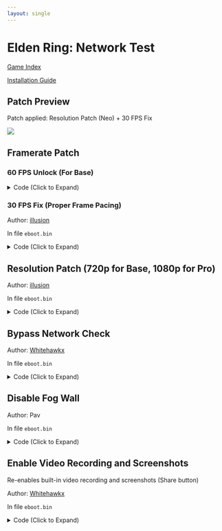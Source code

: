 ```yaml
---
layout: single
---
```


# Elden Ring: Network Test

[Game Index](/patch/#ps4)

[Installation Guide](/install-instructions/)

## Patch Preview

Patch applied: Resolution Patch (Neo) + 30 FPS Fix

![](https://img-assets.illusion0001.workers.dev/assets/images/patches/preview/EldenRingPatches/EldenRingNeoPreview.png)

## Framerate Patch

### 60 FPS Unlock (For Base)

<details>
<summary>Code (Click to Expand)</summary>

{% highlight yml %}
- game: "Elden Ring: Network Test"
  app_ver: "01.00"
  patch_ver: "1.0"
  name: "60 FPS Unlock (For Base)"
  author: "illusion"
  arch: generic_orbis
  enabled: False
  patch_list:
        # Flipmode
        - [ bytes, 0x1BF6627, "95" ]
        # VFR
        - [ bytes, 0x1BF6795, "48 E9 5B 00 00 00" ]
{% endhighlight %}

</details>

### 30 FPS Fix (Proper Frame Pacing)

Author: [illusion](https://twitter.com/illusion0002)

In file `eboot.bin`

<details>
<summary>Code (Click to Expand)</summary>

{% highlight yml %}
- game: "Elden Ring: Network Test"
  app_ver: "01.00"
  patch_ver: "1.0"
  name: "30 FPS Fix (Proper Frame Pacing)"
  author: "illusion"
  note: "Locks FPS to 30 with Proper Frame Pacing."
  arch: generic_orbis
  enabled: False
  patch_list:
        # Flipmode (Base Only)
        - [ bytes, 0x1BF6627, "95" ]
        # Call
        - [ bytes, 0x2D42FF0, "E8 0F D5 39 00" ]
        # Main code
        - [ bytes, 0x30E0503, "00 BF 00 01 11 4E BE 01 00 00 00 E8 ED F8 D8 FF C3" ]
{% endhighlight %}

</details>

## Resolution Patch (720p for Base, 1080p for Pro)

Author: [illusion](https://twitter.com/illusion0002)

In file `eboot.bin`

<details>
<summary>Code (Click to Expand)</summary>

{% highlight yml %}
- game: "Elden Ring: Network Test"
  app_ver: "01.00"
  patch_ver: "1.0"
  name: "Resolution Patch (720p for Base, 1080p for Pro)"
  author: "illusion"
  arch: generic_orbis
  enabled: False
  patch_list:
        # Base
        - [ bytes, 0x3C68B8C, "00 05 00 00 D0 02 00 00" ]
        # Neo
        - [ bytes, 0x1BE505F, "80 07 00 00" ]
        - [ bytes, 0x1BE5069, "38 04 00 00" ]
{% endhighlight %}

</details>

## Bypass Network Check

Author: [Whitehawkx](https://twitter.com/Whitehawkx)

In file `eboot.bin`

<details>
<summary>Code (Click to Expand)</summary>

{% highlight yml %}
- game: "Elden Ring: Network Test"
  app_ver: "01.00"
  patch_ver: "1.0"
  name: "Bypass Network Check"
  author: "Whitehawkx"
  arch: generic_orbis
  enabled: False
  patch_list:
        - [ bytes, 0x015724A0, "E9 00 01" ]
{% endhighlight %}

</details>

## Disable Fog Wall

Author: Pav

In file `eboot.bin`

<details>
<summary>Code (Click to Expand)</summary>

{% highlight yml %}
- game: "Elden Ring: Network Test"
  app_ver: "01.00"
  patch_ver: "1.0"
  name: "Disable Fog Wall"
  author: "Pav"
  arch: generic_orbis
  enabled: False
  patch_list:
        - [ bytes, 0x013BBC33, "90 90 90 90 90" ]
{% endhighlight %}

</details>

## Enable Video Recording and Screenshots

Re-enables built-in video recording and screenshots (Share button)

Author: [Whitehawkx](https://twitter.com/Whitehawkx)

In file `eboot.bin`

<details>
<summary>Code (Click to Expand)</summary>

{% highlight yml %}
- game: "Elden Ring: Network Test"
  app_ver: "01.00"
  patch_ver: "1.0"
  name: "Enable Video Recording and Screenshots"
  author: "Whitehawkx"
  note: "Re-enables built-in video recording and screenshots (Share button)"
  arch: generic_orbis
  enabled: False
  patch_list:
        - [ bytes, 0x01BFF799, "00" ]
{% endhighlight %}

</details>
